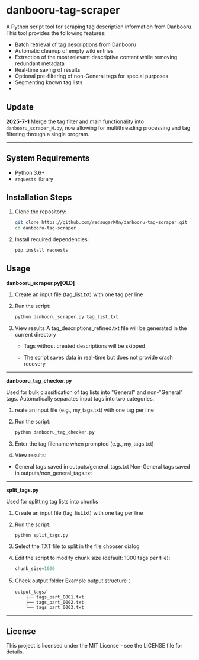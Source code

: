 # danbooru-tag-scraper

A Python script tool for scraping tag description information from Danbooru. This tool provides the following features:

+ Batch retrieval of tag descriptions from Danbooru
+ Automatic cleanup of empty wiki entries
+ Extraction of the most relevant descriptive content while removing redundant metadata
+ Real-time saving of results
+ Optional pre-filtering of non-General tags for special purposes
+ Segmenting known tag lists
+ 
## Update

**2025-7-1**
Merge the tag filter and main functionality into `danbooru_scraper_M.py`, now allowing for multithreading processing and tag filtering through a single program.

---

## System Requirements

- Python 3.6+
- `requests` library

## Installation Steps

1. Clone the repository:

   ```bash
   git clone https://github.com/redsugarKOn/danbooru-tag-scraper.git
   cd danbooru-tag-scraper
   ```

2. Install required dependencies:

   ```bash
   pip install requests
   ```

## Usage

**danbooru_scraper.py[OLD]**

1. Create an input file (tag_list.txt) with one tag per line

2. Run the script:

   ```bash
   python danbooru_scraper.py tag_list.txt
   ```

3. View results A tag_descriptions_refined.txt file will be generated in the current directory

   + Tags without created descriptions will be skipped

   + The script saves data in real-time but does not provide crash recovery


---

**danbooru_tag_checker.py**

Used for bulk classification of tag lists into "General" and non-"General" tags. Automatically separates input tags into two categories.

1. reate an input file (e.g., my_tags.txt) with one tag per line

2. Run the script:

   ```bash
   python danbooru_tag_checker.py
   ```

3. Enter the tag filename when prompted (e.g., my_tags.txt)

4. View results:

  + General tags saved in outputs/general_tags.txt
    Non-General tags saved in outputs/non_general_tags.txt

---

**split_tags.py**

Used for splitting tag lists into chunks

1. Create an input file (tag_list.txt) with one tag per line

2. Run the script:

   ```bash
   python split_tags.py
   ```

3. Select the TXT file to split in the file chooser dialog

4. Edit the script to modify chunk size (default: 1000 tags per file):

   ```python
   chunk_size=1000
   ```

5. Check output folder Example output structure：

   ```
   output_tags/
       ├── tags_part_0001.txt
       ├── tags_part_0002.txt
       └── tags_part_0003.txt
   ```

---



## License

This project is licensed under the MIT License - see the LICENSE file for details.
